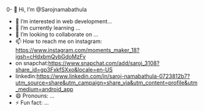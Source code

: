 0- 👋 Hi, I’m @Sarojnamabathula
- 👀 I’m interested in web development...
- 🌱 I’m currently learning ...
- 💞️ I’m looking to collaborate on ...
- 📫 How to reach me on instagram: https://www.instagram.com/moments_maker_18?igsh=cHdxbmQybGdoMzFv
- on snapchat:https://www.snapchat.com/add/saroj_3108?share_id=gp3FxkfSXxo&locale=en-US
- linkedin:https://www.linkedin.com/in/saroj-namabathula-0723812b7?utm_source=share&utm_campaign=share_via&utm_content=profile&utm_medium=android_app
- 😄 Pronouns: ...
- ⚡ Fun fact: ...

<!---
Sarojnamabathula/Sarojnamabathula is a ✨ special ✨ repository because its `README.md` (this file) appears on your GitHub profile.
You can click the Preview link to take a look at your changes.
--->
